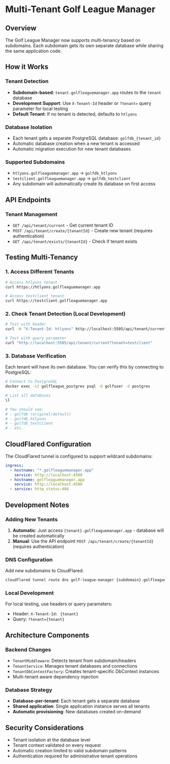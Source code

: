 # Multi-Tenant Golf League Manager

## Overview
The Golf League Manager now supports multi-tenancy based on subdomains. Each subdomain gets its own separate database while sharing the same application code.

## How it Works

### Tenant Detection
- **Subdomain-based**: `tenant.golfleaguemanager.app` routes to the `tenant` database
- **Development Support**: Use `X-Tenant-Id` header or `?tenant=` query parameter for local testing
- **Default Tenant**: If no tenant is detected, defaults to `htlyons`

### Database Isolation
- Each tenant gets a separate PostgreSQL database: `golfdb_{tenant_id}`
- Automatic database creation when a new tenant is accessed
- Automatic migration execution for new tenant databases

### Supported Subdomains
- `htlyons.golfleaguemanager.app` → `golfdb_htlyons`
- `testclient.golfleaguemanager.app` → `golfdb_testclient`
- Any subdomain will automatically create its database on first access

## API Endpoints

### Tenant Management
- `GET /api/tenant/current` - Get current tenant ID
- `POST /api/tenant/create/{tenantId}` - Create new tenant (requires authentication)
- `GET /api/tenant/exists/{tenantId}` - Check if tenant exists

## Testing Multi-Tenancy

### 1. Access Different Tenants
```bash
# Access htlyons tenant
curl https://htlyons.golfleaguemanager.app

# Access testclient tenant
curl https://testclient.golfleaguemanager.app
```

### 2. Check Tenant Detection (Local Development)
```bash
# Test with header
curl -H "X-Tenant-Id: htlyons" http://localhost:5505/api/tenant/current

# Test with query parameter
curl "http://localhost:5505/api/tenant/current?tenant=testclient"
```

### 3. Database Verification
Each tenant will have its own database. You can verify this by connecting to PostgreSQL:
```bash
# Connect to PostgreSQL
docker exec -it golfleague_postgres psql -U golfuser -d postgres

# List all databases
\l

# You should see:
# - golfdb (original/default)
# - golfdb_htlyons
# - golfdb_testclient
# - etc.
```

## CloudFlared Configuration
The CloudFlared tunnel is configured to support wildcard subdomains:
```yaml
ingress:
  - hostname: "*.golfleaguemanager.app"
    service: http://localhost:4500
  - hostname: golfleaguemanager.app
    service: http://localhost:4500
  - service: http_status:404
```

## Development Notes

### Adding New Tenants
1. **Automatic**: Just access `{tenant}.golfleaguemanager.app` - database will be created automatically
2. **Manual**: Use the API endpoint `POST /api/tenant/create/{tenantId}` (requires authentication)

### DNS Configuration
Add new subdomains to CloudFlared:
```bash
cloudflared tunnel route dns golf-league-manager {subdomain}.golfleaguemanager.app
```

### Local Development
For local testing, use headers or query parameters:
- Header: `X-Tenant-Id: {tenant}`
- Query: `?tenant={tenant}`

## Architecture Components

### Backend Changes
- `TenantMiddleware`: Detects tenant from subdomain/headers
- `TenantService`: Manages tenant databases and connections
- `TenantDbContextFactory`: Creates tenant-specific DbContext instances
- Multi-tenant aware dependency injection

### Database Strategy
- **Database-per-tenant**: Each tenant gets a separate database
- **Shared application**: Single application instance serves all tenants
- **Automatic provisioning**: New databases created on-demand

## Security Considerations
- Tenant isolation at the database level
- Tenant context validated on every request
- Automatic creation limited to valid subdomain patterns
- Authentication required for administrative tenant operations
